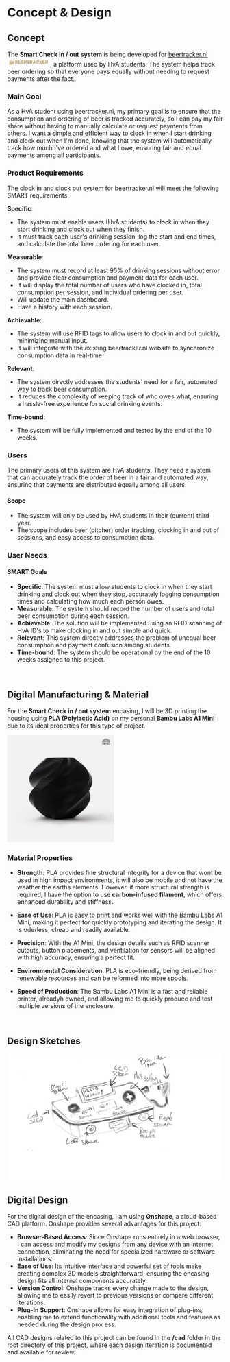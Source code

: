 # Concept & Design
## Concept

The **Smart Check in / out system** is being developed for [beertracker.nl](http://beertracker.nl) <img src="../../assets/images/logo.png" alt="Alt text" width="100" />, a platform used by HvA students. The system helps track beer ordering so that everyone pays equally without needing to request payments after the fact.

### Main Goal
As a HvA student using beertracker.nl, my primary goal is to ensure that the consumption and ordering of beer is tracked accurately, so I can pay my fair share without having to manually calculate or request payments from others. I want a simple and efficient way to clock in when I start drinking and clock out when I'm done, knowing that the system will automatically track how much I've ordered and what I owe, ensuring fair and equal payments among all participants.

### Product Requirements

The clock in and clock out system for beertracker.nl will meet the following SMART requirements:

**Specific**:

- The system must enable users (HvA students) to clock in when they start drinking and clock out when they finish.
- It must track each user's drinking session, log the start and end times, and calculate the total beer ordering for each user.

**Measurable**:

- The system must record at least 95% of drinking sessions without error and provide clear consumption and payment data for each user.
- It will display the total number of users who have clocked in, total consumption per session, and individual ordering per user.
- Will update the main dashboard.
- Have a history with each session.

**Achievable**:

- The system will use RFID tags to allow users to clock in and out quickly, minimizing manual input.
- It will integrate with the existing beertracker.nl website to synchronize consumption data in real-time.

**Relevant**:

- The system directly addresses the students' need for a fair, automated way to track beer consumption.
- It reduces the complexity of keeping track of who owes what, ensuring a hassle-free experience for social drinking events.

**Time-bound**:

- The system will be fully implemented and tested by the end of the 10 weeks.

### Users
The primary users of this system are HvA students. They need a system that can accurately track the order of beer in a fair and automated way, ensuring that payments are distributed equally among all users. 
#### Scope
- The system will only be used by HvA students in their (current) third year.
- The scope includes beer (pitcher) order tracking, clocking in and out of sessions, and easy access to consumption data.

### User Needs

#### SMART Goals
- **Specific**: The system must allow students to clock in when they start drinking and clock out when they stop, accurately logging consumption times and calculating how much each person owes.
- **Measurable**: The system should record the number of users and total beer consumption during each session.
- **Achievable**: The solution will be implemented using an RFID scanning of HvA ID's to make clocking in and out simple and quick.
- **Relevant**: This system directly addresses the problem of unequal beer consumption and payment confusion among students.
- **Time-bound**: The system should be operational by the end of the 10 weeks assigned to this project.

<br>

## Digital Manufacturing & Material
For the **Smart Check in / out system** encasing, I will be 3D printing the housing using **PLA (Polylactic Acid)** on my personal **Bambu Labs A1 Mini** due to its ideal properties for this type of project.

<img src="../../assets/images/bambu-lab-pla-basic.webp" alt="Alt text" width="250" />

### Material Properties

- **Strength**: PLA provides fine structural integrity for a device that wont be used in high impact environments, it will also be mobile and not have the weather the earths elements. However, if more structural strength is required, I have the option to use **carbon-infused filament**, which offers enhanced durability and stiffness.
  
- **Ease of Use**: PLA is easy to print and works well with the Bambu Labs A1 Mini, making it perfect for quickly prototyping and iterating the design. It is oderless, cheap and readily available.

- **Precision**: With the A1 Mini, the design details such as RFID scanner cutouts, button placements, and ventilation for sensors will be aligned with high accuracy, ensuring a perfect fit.

- **Environmental Consideration**: PLA is eco-friendly, being derived from renewable resources and can be reformed into more spools.

- **Speed of Production**: The Bambu Labs A1 Mini is a fast and reliable printer, alreadyh owned, and allowing me to quickly produce and test multiple versions of the enclosure.

<br>

## Design Sketches
<img src="../../assets/images/physical-sketch.png" alt="Alt text" width="650" />

## Digital Design

For the digital design of the encasing, I am using **Onshape**, a cloud-based CAD platform. Onshape provides several advantages for this project:

- **Browser-Based Access**: Since Onshape runs entirely in a web browser, I can access and modify my designs from any device with an internet connection, eliminating the need for specialized hardware or software installations.
- **Ease of Use**: Its intuitive interface and powerful set of tools make creating complex 3D models straightforward, ensuring the encasing design fits all internal components accurately.
- **Version Control**: Onshape tracks every change made to the design, allowing me to easily revert to previous versions or compare different iterations.
- **Plug-In Support**: Onshape allows for easy integration of plug-ins, enabling me to extend functionality with additional tools and features as needed during the design process.


All CAD designs related to this project can be found in the **/cad** folder in the root directory of this project, where each design iteration is documented and available for review.
